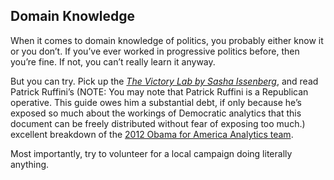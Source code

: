 ## Domain Knowledge

When it comes to domain knowledge of politics, you probably either know it or you don’t. If you’ve ever worked in progressive politics before, then you’re fine. If not, you can’t really learn it anyway. 

But you can try. Pick up the *[The Victory Lab by Sasha Issenberg](http://www.thevictorylab.com)*, and read Patrick Ruffini’s (NOTE:  You may note that Patrick Ruffini is a Republican operative. This guide owes him a substantial debt, if only because he’s exposed so much about the workings of Democratic analytics that this document can be freely distributed without fear of exposing too much.) excellent breakdown of the [2012 Obama for America Analytics team](http://enga.ge/dl/Inside_the_Cave.pdf). 

Most importantly, try to volunteer for a local campaign doing literally anything.